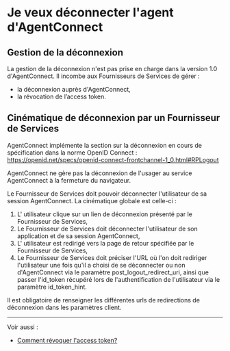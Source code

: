 
# Je veux déconnecter l'agent d'AgentConnect

## Gestion de la déconnexion

La gestion de la déconnexion n'est pas prise en charge dans la version 1.0 d'AgentConnect. Il incombe aux Fournisseurs de Services de gérer :

- la déconnexion auprès d'AgentConnect,
- la révocation de l’access token. 

## Cinématique de déconnexion par un Fournisseur de Services

AgentConnect implémente la section sur la déconnexion en cours de spécification dans la norme OpenID Connect : https://openid.net/specs/openid-connect-frontchannel-1_0.html#RPLogout

AgentConnect ne gère pas la déconnexion de l'usager au service AgentConnect à la fermeture du navigateur.

Le Fournisseur de Services doit pouvoir déconnecter l'utilisateur de sa session AgentConnect. La cinématique globale est celle-ci :

1. L' utilisateur clique sur un lien de déconnexion présenté par le Fournisseur de Services,
2. Le Fournisseur de Services doit déconnecter l'utilisateur de son application et de sa session AgentConnect,
3. L' utilisateur est redirigé vers la page de retour spécifiée par le Fournisseur de Services,
4. Le Fournisseur de Services doit préciser l'URL où l'on doit rediriger l'utilisateur une fois qu'il a choisi de se déconnecter ou non d'AgentConnect via le paramètre post_logout_redirect_uri, ainsi que passer l'id_token récupéré lors de l'authentification de l'utilisateur via le paramètre id_token_hint.

Il est obligatoire de renseigner les différentes urls de redirections de déconnexion dans les paramètres client.

---

Voir aussi : 
- [Comment révoquer l'access token?](deconnexion_fca/access_token.md)
